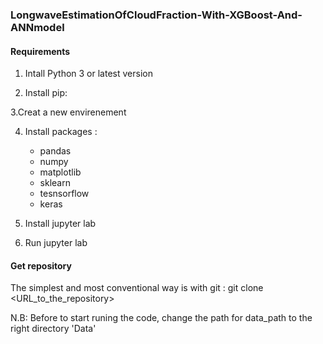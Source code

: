 ### LongwaveEstimationOfCloudFraction-With-XGBoost-And-ANNmodel

#### Requirements
1. Intall Python 3 or latest version

2. Install pip:

3.Creat a new envirenement 

4. Install packages :
	* pandas 
	* numpy
	* matplotlib
	* sklearn 
	* tesnsorflow 
	* keras 

5. Install jupyter lab

6. Run jupyter lab 

#### Get repository 
The simplest and most conventional way is with git : git clone <URL_to_the_repository>

N.B: Before to start runing the code, change the path for data_path to the right directory 'Data'
